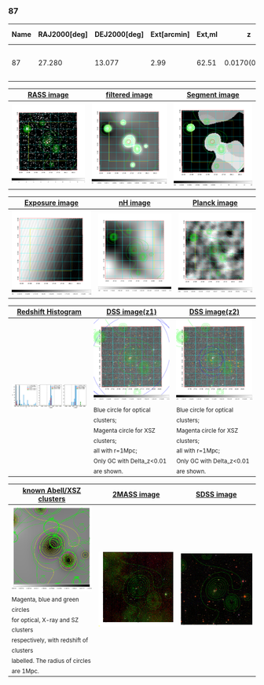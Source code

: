 <div STYLE="page-break-after: always;"></div>

### 87

|Name|RAJ2000[deg]|DEJ2000[deg] |Ext[arcmin]| Ext,ml | z | z_src| C|GC(XSZ,Delta_z<0.01)| GC(OPT,Delta_z<0.01)|GC| R_sig[arcmin] | R500[arcmin] | R500[Mpc]| CRsig[c/s] | CR500[c/s] |L500[1E44 erg/s]|F500[1E-12 erg/s/cm^2]| M500[1E14 Msun]|Tx[keV]|Cnt_sig|Beta|Rc[arcmin]|Comment|Alias|
|---|---|---|---|---|---|------|---|--------|---------|----------|---|---|---|---|---|---|---|---|---|---|---|---|---|---|
|87| 27.280| 13.077| 2.99| 62.51| 0.0170(0.005)| z1, z_opt| S| -| N| C, F20, N, W| 7.825| 20.638| 0.428| 0.131(0.036)| 0.181(0.048)| 0.014(0.003)| 2.226(0.525)| 0.23(0.03)| 0.86(0.07)| 53.5| 0.902(-0.116+0.071)| 4.788(-0.747+0.634)| -| t129|

|[RASS image](../image/87/87_img.pdf)|[filtered image](../image/87/87_fil.pdf)|[Segment image](../image/87/87_seg.pdf)|
|-------------------|--------------------|-------------------|
| <img src="../image/87/87_img.png" width="300">  | <img src="../image/87/87_fil.png" width="300">   | <img src="../image/87/87_seg.png" width="300">  |

|[Exposure image](../image/87/87_mex.pdf)| [nH image](../image/87/87_nh.pdf)| [Planck image](../image/87/87_p.pdf)|
|-------------------|--------------------|-------------------|
|<img src="../image/87/87_mex.png" width="300">   | <img src="../image/87/87_nh.png" width="300">    | <img src="../image/87/87_p.png" width="300"> |

|[Redshift Histogram](../image/87/87_zg.pdf) | [DSS image(z1)](../image/87/87_dss_z1.pdf)      |  [DSS image(z2)](../image/87/87_dss_z2.pdf)    |
|-------------------|--------------------|-------------------|
|<img src="../image/87/87_zg.png" width="300"> |<img src="../image/87/87_dss_z1.png" width="300"> <sub><br>Blue circle for optical clusters; <br>Magenta circle for XSZ clusters; <br>all with r=1Mpc; <br>Only GC with Delta_z<0.01 are shown. </sub>| <img src="../image/87/87_dss_z2.png" width="300"><sub><br>Blue circle for optical clusters; <br>Magenta circle for XSZ clusters; <br>all with r=1Mpc; <br>Only GC with Delta_z<0.01 are shown. </sub> |

|[known Abell/XSZ clusters](../image/87/87_gc.pdf) | [2MASS image](../image/87/87_2mass.pdf)      |[SDSS image](../image/87/87_sdss.pdf)   |
|-------------------|-------------------|-------------------|
|<img src=../image/87/87_gc.png width="300"> <br><sub>Magenta, blue and green circles <br>for optical, X-ray and SZ clusters <br>respectively, with redshift of clusters <br>labelled. The radius of circles <br>are 1Mpc.</sub>|<img src="../image/87/87_2mass.png" width="300">  | <img src="../image/87/87_sdss.png" width="300">  |




